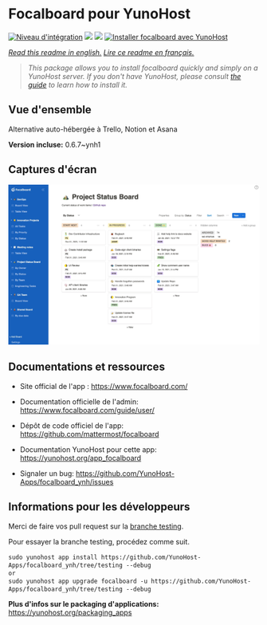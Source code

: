 # Focalboard pour YunoHost

[![Niveau d'intégration](https://dash.yunohost.org/integration/focalboard.svg)](https://dash.yunohost.org/appci/app/focalboard) ![](https://ci-apps.yunohost.org/ci/badges/focalboard.status.svg)  ![](https://ci-apps.yunohost.org/ci/badges/focalboard.maintain.svg)
[![Installer focalboard avec YunoHost](https://install-app.yunohost.org/install-with-yunohost.svg)](https://install-app.yunohost.org/?app=focalboard)

*[Read this readme in english.](./README.md)*
*[Lire ce readme en français.](./README_fr.md)*

> *This package allows you to install focalboard quickly and simply on a YunoHost server.
If you don't have YunoHost, please consult [the guide](https://yunohost.org/#/install) to learn how to install it.*

## Vue d'ensemble

Alternative auto-hébergée à Trello, Notion et Asana

**Version incluse:** 0.6.7~ynh1




## Captures d'écran


   ![](./doc/screenshots/screenshot.jpg)





## Documentations et ressources

* Site official de l'app : https://www.focalboard.com/

* Documentation officielle de l'admin: https://www.focalboard.com/guide/user/
* Dépôt de code officiel de l'app:  https://github.com/mattermost/focalboard
* Documentation YunoHost pour cette app: https://yunohost.org/app_focalboard
* Signaler un bug: https://github.com/YunoHost-Apps/focalboard_ynh/issues

## Informations pour les développeurs

Merci de faire vos pull request sur la [branche testing](https://github.com/YunoHost-Apps/focalboard_ynh/tree/testing).

Pour essayer la branche testing, procédez comme suit.
```
sudo yunohost app install https://github.com/YunoHost-Apps/focalboard_ynh/tree/testing --debug
or
sudo yunohost app upgrade focalboard -u https://github.com/YunoHost-Apps/focalboard_ynh/tree/testing --debug
```

**Plus d'infos sur le packaging d'applications:** https://yunohost.org/packaging_apps